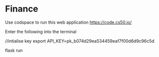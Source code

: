 # Finance

Use codspace to run this web application
https://code.cs50.io/

Enter the following into the terminal

//intialise key 
export API_KEY=pk_b074d29ea534459eaf7f00d6d9c96c5d

flask run
